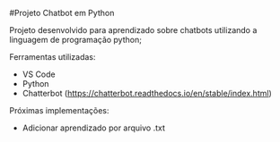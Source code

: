 #Projeto Chatbot em Python

Projeto desenvolvido para aprendizado sobre chatbots utilizando a linguagem de programação python;

Ferramentas utilizadas:
- VS Code
- Python
- Chatterbot (https://chatterbot.readthedocs.io/en/stable/index.html)

Próximas implementações:
- Adicionar aprendizado por arquivo .txt